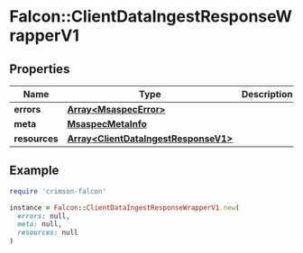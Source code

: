 # Falcon::ClientDataIngestResponseWrapperV1

## Properties

| Name | Type | Description | Notes |
| ---- | ---- | ----------- | ----- |
| **errors** | [**Array&lt;MsaspecError&gt;**](MsaspecError.md) |  |  |
| **meta** | [**MsaspecMetaInfo**](MsaspecMetaInfo.md) |  |  |
| **resources** | [**Array&lt;ClientDataIngestResponseV1&gt;**](ClientDataIngestResponseV1.md) |  |  |

## Example

```ruby
require 'crimson-falcon'

instance = Falcon::ClientDataIngestResponseWrapperV1.new(
  errors: null,
  meta: null,
  resources: null
)
```

